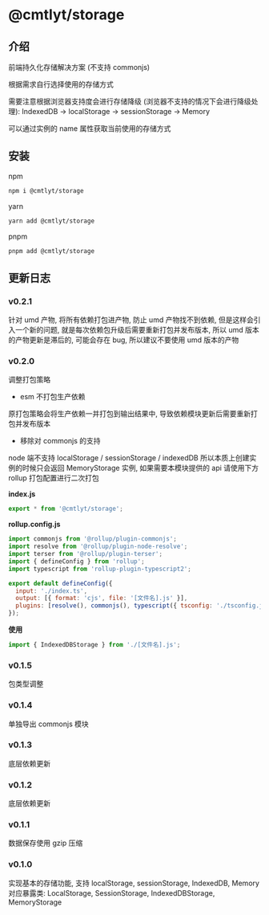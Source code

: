 # @cmtlyt/storage

## 介绍

前端持久化存储解决方案 (不支持 commonjs)

根据需求自行选择使用的存储方式

需要注意根据浏览器支持度会进行存储降级 (浏览器不支持的情况下会进行降级处理): IndexedDB -> localStorage -> sessionStorage -> Memory

可以通过实例的 name 属性获取当前使用的存储方式

## 安装

npm

```bash
npm i @cmtlyt/storage
```

yarn

```bash
yarn add @cmtlyt/storage
```

pnpm

```bash
pnpm add @cmtlyt/storage
```

## 更新日志

### v0.2.1

针对 umd 产物, 将所有依赖打包进产物, 防止 umd 产物找不到依赖, 但是这样会引入一个新的问题, 就是每次依赖包升级后需要重新打包并发布版本, 所以 umd 版本的产物更新是滞后的, 可能会存在 bug, 所以建议不要使用 umd 版本的产物

### v0.2.0

调整打包策略

- esm 不打包生产依赖

原打包策略会将生产依赖一并打包到输出结果中, 导致依赖模块更新后需要重新打包并发布版本

- 移除对 commonjs 的支持

node 端不支持 localStorage / sessionStorage / indexedDB 所以本质上创建实例的时候只会返回 MemoryStorage 实例, 如果需要本模块提供的 api 请使用下方 rollup 打包配置进行二次打包

**index.js**

```js
export * from '@cmtlyt/storage';
```

**rollup.config.js**

```js
import commonjs from '@rollup/plugin-commonjs';
import resolve from '@rollup/plugin-node-resolve';
import terser from '@rollup/plugin-terser';
import { defineConfig } from 'rollup';
import typescript from 'rollup-plugin-typescript2';

export default defineConfig({
  input: './index.ts',
  output: [{ format: 'cjs', file: '[文件名].js' }],
  plugins: [resolve(), commonjs(), typescript({ tsconfig: './tsconfig.json' }), terser()],
});
```

**使用**

```js
import { IndexedDBStorage } from './[文件名].js';
```

### v0.1.5

包类型调整

### v0.1.4

单独导出 commonjs 模块

### v0.1.3

底层依赖更新

### v0.1.2

底层依赖更新

### v0.1.1

数据保存使用 gzip 压缩

### v0.1.0

实现基本的存储功能, 支持 localStorage, sessionStorage, IndexedDB, Memory
对应暴露类: LocalStorage, SessionStorage, IndexedDBStorage, MemoryStorage
